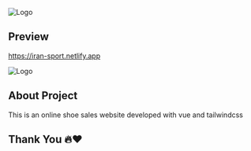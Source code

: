 
![Logo](https://i.ibb.co/x6zk0tz/Group-2.png)


## Preview

https://iran-sport.netlify.app

![Logo](https://i.ibb.co/CHBHjmh/Screenshot-2023-10-18-143541.png)

## About Project
This is an online shoe sales website developed with vue and tailwindcss

## Thank You 🔥❤
    

